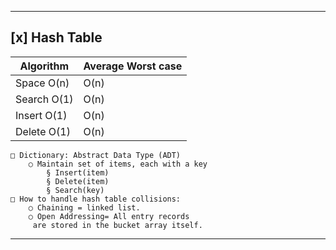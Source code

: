 ----
[x] Hash Table
-------------

| Algorithm      | Average	Worst case |
| ----------- | ----------- |
| Space	O(n)    | O(n)      |
| Search	O(1)  | O(n)      |
| Insert	O(1)     | O(n)      |
| Delete	O(1)   | O(n)      |


	□ Dictionary: Abstract Data Type (ADT)
		○ Maintain set of items, each with a key
			§ Insert(item)
			§ Delete(item)
			§ Search(key) 
	□ How to handle hash table collisions:
		○ Chaining = linked list.	
		○ Open Addressing= All entry records
		 are stored in the bucket array itself.




----